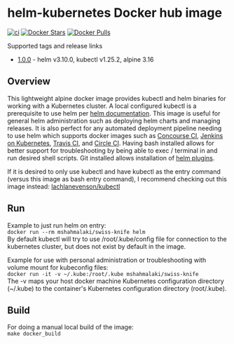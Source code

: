 # helm-kubernetes Docker hub image

[![ci](https://github.com/mshahmalaki/swiss-knife/actions/workflows/image-build-push.yaml/badge.svg)](https://github.com/mshahmalaki/swiss-knife/actions/workflows/image-build-push.yaml)
[![Docker Stars](https://img.shields.io/docker/stars/mshahmalaki/swiss-knife.svg?style=flat)](https://hub.docker.com/r/mshahmalaki/swiss-knife/)
[![Docker Pulls](https://img.shields.io/docker/pulls/mshahmalaki/swiss-knife.svg?style=flat)](https://hub.docker.com/r/mshahmalaki/swiss-knife/)

Supported tags and release links

* [1.0.0](https://github.com/mshahmalaki/swiss-knife/releases/tag/1.0.0) - helm v3.10.0, kubectl v1.25.2, alpine 3.16

## Overview

This lightweight alpine docker image provides kubectl and helm binaries for working with a Kubernetes cluster. A local configured kubectl is a prerequisite to use helm per [helm documentation](https://github.com/kubernetes/helm/blob/master/docs/quickstart.md). This image is useful for general helm administration such as deploying helm charts and managing releases. It is also perfect for any automated deployment pipeline needing to use helm which supports docker images such as [Concourse CI](https://concourse.ci), [Jenkins on Kubernetes](https://kubeapps.com/charts/stable/jenkins), [Travis CI](https://docs.travis-ci.com/user/docker/), and [Circle CI](https://circleci.com/integrations/docker/). Having bash installed allows for better support for troubleshooting by being able to exec / terminal in and run desired shell scripts. Git installed allows installation of [helm plugins](https://github.com/kubernetes/helm/blob/master/docs/plugins.md).

If it is desired to only use kubectl and have kubectl as the entry command (versus this image as bash entry command), I recommend checking out this image instead:
[lachlanevenson/kubectl](https://hub.docker.com/r/lachlanevenson/k8s-kubectl/)

## Run

Example to just run helm on entry:  
`docker run --rm mshahmalaki/swiss-knife helm`  
By default kubectl will try to use /root/.kube/config file for connection to the kubernetes cluster, but does not exist by default in the image.

Example for use with personal administration or troubleshooting with volume mount for kubeconfig files:  
`docker run -it -v ~/.kube:/root/.kube mshahmalaki/swiss-knife`  
The -v maps your host docker machine Kubernetes configuration directory (~/.kube) to the container's Kubernetes configuration directory (root/.kube).

## Build

For doing a manual local build of the image:  
`make docker_build`
